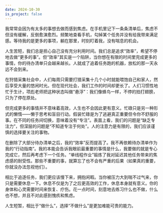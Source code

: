 ```yaml
---
date: 2024-10-30
is_project: false
---
```



我常常会因为有太多的事想去做而感到焦虑。在手机里记下一条条清单后，焦虑不但没有缓解，反倒愈演愈烈。频繁地查看手机，勾掉某个任务并没有给我带来满足感。等待我的是更多的事项，躺在那里，时刻盯着我，没有喘息的机会。

人生苦短，我们总是担心自己没有充分利用时间。我们总是追求“效率”，希望不停地去做“更多的事”。但“效率”其实是一个陷阱，当你想在有限的时间里完成更多的事情，你的待办清单只会越来越长。人就成了追着任务跑的机器，放松的那一天永远不会到来。

在狩猎采集社会中，人们每周只需要打猎采集十几个小时就能喂饱自己和家人，然后享受大量的悠闲时光。但在现代社会，我们工作的时间却更长了。人们习惯性地忙于生计，项彪老师把这种状态叫做“悬浮”：我们像蜂鸟一样，不停的拍打翅膀，只为了停在原处。

但完成更多的事情并不意味着高效，人生也不会因此更有意义。忙碌只是另一种形式的懒惰——懒于思考和盲目行动。假装忙碌是为了逃避真正重要但令你不舒服的事。在不同的任务间切换，意味着没有“专注”。表面上看，我们的问题是“缺乏专注力”，但深层的问题是“不知道专注于何处”。人的注意力是有限的，我们应该谨慎的选择要关注的事物。

在删除了大部分待办清单之后，我的“效率”反而提高了。我不再依赖待办清单作为我的“行动指南”。我的本能会告诉我眼前最重要的事情是什么，我要做的就是专心完成它，然后再考虑下一个任务。“单线程作业”锻炼了我对延迟其他任务带来的焦虑感的耐受性。那些不重要的事，就算忘了也不会有严重的后果（如果真的重要，你就没办法忽视他们）。

相比于追逐任务，我们更应该慢下来，拥抱闲暇。当你被压力大到喘不过气来，你只是需要休息一下。休息不仅是为了之后更高效的工作，休息本身就有意义。你的身体和心灵需要时间来恢复、疗伤。花一点时间，刻意地去练习什么也不做，什么也不想，并且不对此感到愧疚和焦虑。

人生短暂，相比于“做什么”，选择“不做什么”是更加难能可贵的能力。




